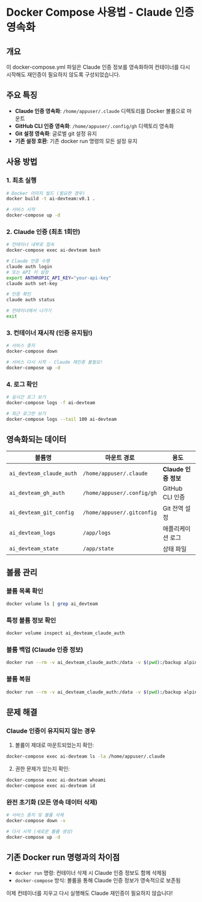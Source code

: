 # Docker Compose 사용법 - Claude 인증 영속화

## 개요
이 docker-compose.yml 파일은 Claude 인증 정보를 영속화하여 컨테이너를 다시 시작해도 재인증이 필요하지 않도록 구성되었습니다.

## 주요 특징
- **Claude 인증 영속화**: `/home/appuser/.claude` 디렉토리를 Docker 볼륨으로 마운트
- **GitHub CLI 인증 영속화**: `/home/appuser/.config/gh` 디렉토리 영속화
- **Git 설정 영속화**: 글로벌 git 설정 유지
- **기존 설정 호환**: 기존 docker run 명령의 모든 설정 유지

## 사용 방법

### 1. 최초 실행
```bash
# Docker 이미지 빌드 (필요한 경우)
docker build -t ai-devteam:v0.1 .

# 서비스 시작
docker-compose up -d
```

### 2. Claude 인증 (최초 1회만)
```bash
# 컨테이너 내부로 접속
docker-compose exec ai-devteam bash

# Claude 인증 수행
claude auth login
# 또는 API 키 설정
export ANTHROPIC_API_KEY="your-api-key"
claude auth set-key

# 인증 확인
claude auth status

# 컨테이너에서 나가기
exit
```

### 3. 컨테이너 재시작 (인증 유지됨!)
```bash
# 서비스 중지
docker-compose down

# 서비스 다시 시작 - Claude 재인증 불필요!
docker-compose up -d
```

### 4. 로그 확인
```bash
# 실시간 로그 보기
docker-compose logs -f ai-devteam

# 최근 로그만 보기
docker-compose logs --tail 100 ai-devteam
```

## 영속화되는 데이터

| 볼륨명 | 마운트 경로 | 용도 |
|--------|-------------|------|
| `ai_devteam_claude_auth` | `/home/appuser/.claude` | **Claude 인증 정보** |
| `ai_devteam_gh_auth` | `/home/appuser/.config/gh` | GitHub CLI 인증 |
| `ai_devteam_git_config` | `/home/appuser/.gitconfig` | Git 전역 설정 |
| `ai_devteam_logs` | `/app/logs` | 애플리케이션 로그 |
| `ai_devteam_state` | `/app/state` | 상태 파일 |

## 볼륨 관리

### 볼륨 목록 확인
```bash
docker volume ls | grep ai_devteam
```

### 특정 볼륨 정보 확인
```bash
docker volume inspect ai_devteam_claude_auth
```

### 볼륨 백업 (Claude 인증 정보)
```bash
docker run --rm -v ai_devteam_claude_auth:/data -v $(pwd):/backup alpine tar czf /backup/claude-auth-backup.tar.gz -C /data .
```

### 볼륨 복원
```bash
docker run --rm -v ai_devteam_claude_auth:/data -v $(pwd):/backup alpine tar xzf /backup/claude-auth-backup.tar.gz -C /data
```

## 문제 해결

### Claude 인증이 유지되지 않는 경우
1. 볼륨이 제대로 마운트되었는지 확인:
```bash
docker-compose exec ai-devteam ls -la /home/appuser/.claude
```

2. 권한 문제가 있는지 확인:
```bash
docker-compose exec ai-devteam whoami
docker-compose exec ai-devteam id
```

### 완전 초기화 (모든 영속 데이터 삭제)
```bash
# 서비스 중지 및 볼륨 삭제
docker-compose down -v

# 다시 시작 (새로운 볼륨 생성)
docker-compose up -d
```

## 기존 Docker run 명령과의 차이점
- `docker run` 명령: 컨테이너 삭제 시 Claude 인증 정보도 함께 삭제됨
- `docker-compose` 방식: 볼륨을 통해 Claude 인증 정보가 영속적으로 보존됨

이제 컨테이너를 지우고 다시 실행해도 Claude 재인증이 필요하지 않습니다!